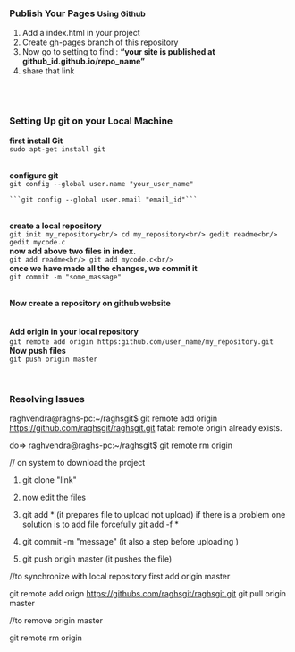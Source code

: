 <h3>Publish Your Pages <small>Using Github </small></h3>

<ol>
<li>Add a index.html in your project</li>
<li>Create gh-pages branch of this repository</li>
<li>Now go to setting to find : <b><q>your site is published at github_id.github.io/repo_name</q></b></li>
<li>share that link</li>
</ol>
<br/><br/>
<h3>Setting Up git on your Local Machine</h3>

<b>first install Git</b><br/>
	```sudo apt-get install git```

<br/><b>configure git</b><br/>
	```git config --global user.name "your_user_name"```

	```git config --global user.email "email_id"```
<br/><b>create a local repository</b><br/>
	```git init my_repository<br/>
	cd my_repository<br/>
	gedit readme<br/>
	gedit mycode.c```
<br/><b>now add above two files in index.</b><br/>
	```git add readme<br/>
	git add mycode.c<br/>```
<br/><b>once we have made all the changes, we commit it</b><br/>
	```git commit -m "some_massage"```

<br/><b>Now create a repository on github website</b><br/><br/>
<br/><b>Add origin in your local repository</b><br/>
	```git remote add origin https:github.com/user_name/my_repository.git```
<b><br/>Now push files</b><br/>
	```git push origin master```
	
	
<br/><h3>Resolving Issues </h3>

raghvendra@raghs-pc:~/raghsgit$ git remote add origin https://github.com/raghsgit/raghsgit.git
fatal: remote origin already exists.

do=>
raghvendra@raghs-pc:~/raghsgit$ git remote rm origin
	
// on system to download the project
1) git clone "link"
2) now edit the files
3) git add * (it prepares file to upload not upload)
		if there is a problem one solution is to add file forcefully
	git add -f *
		
4) git commit -m "message" (it also a step before uploading )
5) git push origin master (it pushes the file)



//to synchronize with local repository
first add origin master

git remote add orign https://githubs.com/raghsgit/raghsgit.git
git pull origin master

//to remove origin master

git remote rm origin
